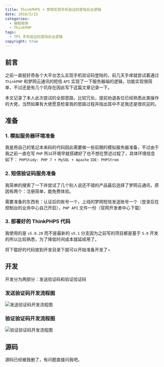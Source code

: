 ```yaml
---
title: ThinkPHP5 + 梦网实现手机验证码登陆后台逻辑
date: 2018/5/15
categories:
  - 编程框架
  - ThinkPHP
tags:
  - TP5 手机验证码登陆后台逻辑
copyright: true
---
```


## 前言

之前一直挺好奇各个大平台怎么实现手机验证码登陆的，前几天手痒就尝试着通过 `ThinkPHP` 和梦网云通讯的短信 `API` 实现了一下服务器端的逻辑，功能实现很简单，不过还是有几个坑存在因此写下这篇文章记录一下。

本文记录了本人此次尝试的全部思路，比较冗长，提前劝退各位已经熟悉此类操作的大佬，当然如果有大佬愿意检查我的思路过程并指出其中不足我还是很欢迎的。

## 准备

### 1. 模拟服务器环境准备

我是用自己的笔记本来码的代码因此需要做一些前期的模拟服务器准备，不过由于我之前一直在写 `PHP` 所以环境早就搭建好了也不想在赘述过程了，具体环境信息如下：
`PHPStudy: PHP 7 + MySQL + Apache`
`IDE: PHPStrom`

### 2. 短信验证码服务准备

我简单的搜索了一下并尝试了几个别人说还不错的产品最后选择了梦网云通讯，原因有两个：注册简单，能免费体验。

需要准备的东西有：认证后的账号一个，上线的梦网短信发送账号一个（登录后在控制台的业务中心自己开启），`PHP API` 文件一份（官网开发者中心下载）

### 3. 部署好的 ThinkPHP5 代码
我使用的是 `v5.0.20` 而不是最新的 `v5.1` 分支因为之前写的项目都是基于 `5.0` 开发的所以比较熟悉，为了降低时间成本就延续用了。

将下载好的代码放到开发目录下就可以开始准备开发了~

## 开发

开发分为两部分：发送验证码和验证验证码

### 发送验证码开发流程图

![发送验证码开发流程图][1]

### 验证验证码开发流程图

![验证验证码开发流程图][2]

[1]: https://img.blanc.site/wiki/img/6.png
[2]: https://img.blanc.site/wiki/img/7.png

## 源码

源码已经被我删了，有问题直接问我吧。